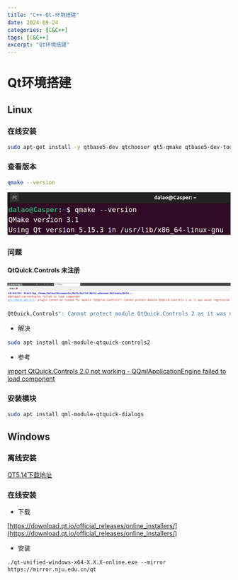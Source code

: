 ```yaml
---
title: "C++-Qt-环境搭建"
date: 2024-09-24
categories: [C&C++]
tags: [C&C++]
excerpt: "Qt环境搭建"
---
```


# Qt环境搭建

## Linux

### 在线安装

```sh
sudo apt-get install -y qtbase5-dev qtchooser qt5-qmake qtbase5-dev-tools qtcreator qtdeclarative5-dev qtquickcontrols2-5-dev
```

### 查看版本

```sh
qmake --version
```

![20230421000200](https://raw.githubusercontent.com/dmjcb/SelfImgur/main/20230421000200.png)

### 问题

#### QtQuick.Controls 未注册

![20230422185540](https://raw.githubusercontent.com/dmjcb/SelfImgur/main/20230422185540.png)

```sh
QtQuick.Controls": Cannot protect module QtQuick.Controls 2 as it was never registered
```

- 解决

```sh
sudo apt install qml-module-qtquick-controls2
```

- 参考

[import QtQuick.Controls 2.0 not working - QQmlApplicationEngine failed to load component](https://stackoverflow.com/questions/38030140/import-qtquick-controls-2-0-not-working-qqmlapplicationengine-failed-to-load-c)

### 安装模块

```sh
sudo apt install qml-module-qtquick-dialogs
```

## Windows

### 离线安装

[QT5.14下载地址](https://download.qt.io/archive/qt/5.14/5.14.0/qt-opensource-windows-x86-5.14.0.exe)

### 在线安装

- 下载

[https://download.qt.io/official_releases/online_installers/](https://download.qt.io/official_releases/online_installers/)

- 安装

```shell
./qt-unified-windows-x64-X.X.X-online.exe --mirror https://mirror.nju.edu.cn/qt  
```
